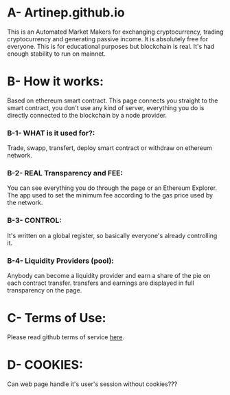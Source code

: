 # A- Artinep.github.io
This is an Automated Market Makers for exchanging cryptocurrency, trading cryptocurrency and generating passive income. It is absolutely free for everyone.
This is for educational purposes but blockchain is real. It's had enough stability to run on mainnet.

# B- How it works:
Based on ethereum smart contract.
This page connects you straight to the smart contract, you don't use any kind of server, everything you do is directly connected to the blockchain by a node provider.

### B-1- WHAT is it used for?:
Trade, swapp, transfert, deploy smart contract or withdraw on ethereum network.

### B-2- REAL Transparency and FEE:
You can see everything you do through the page or an Ethereum Explorer. The app used to set the minimum fee according to the gas price used by the network.

### B-3- CONTROL:
It's written on a global register, so basically everyone's already controlling it.

### B-4- Liquidity Providers (pool):
Anybody can become a liquidity provider and earn a share of the pie on each contract transfer. transfers and earnings are displayed in full transparency on the page.

# C- Terms of Use:
Please read github terms of service [here](https://docs.github.com/en/site-policy/github-terms/github-terms-of-service).

# D- COOKIES:
Can web page handle it's user's session without cookies???
